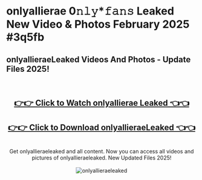 # onlyallierae 0𝚗𝚕𝚢*𝚏𝚊𝚗𝚜 Leaked New Video & Photos February 2025 #3q5fb

<h2>onlyallieraeLeaked Videos And Photos - Update Files 2025!</h2>
<br>
<div align="center">
<h2><a href="https://mediaupload.pro?title=onlyallierae&ref=11F" rel="nofollow">👉👉 Click to Watch onlyallierae Leaked 👈👈</a></h2>
<h2><a href="https://mediaupload.pro?title=onlyallierae&ref=11F" rel="nofollow">👉👉 Click to Download onlyallieraeLeaked 👈👈</a></h2>
<br>
Get onlyallieraeleaked and all content. Now you can access all videos and pictures of onlyallieraeleaked. New Updated Files 2025!
<br>
<br>
<a href="https://mediaupload.pro?title=onlyallierae&ref=11F" rel="nofollow" data-target="animated-image.originalLink"><img src="https://i.ibb.co/Gkj2r4b/banner.png" alt="onlyallieraeleaked" style="max-width: 100%; display: inline-block;" data-target="animated-image.originalImage"></a>
</div>
<br>

